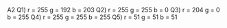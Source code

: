 A2
Q1) r = 255 g = 192 b = 203
Q2) r = 255 g = 255 b = 0
Q3) r = 204 g = 0   b = 255
Q4) r = 255 g = 255 b = 255
Q5) r = 51  g = 51  b = 51